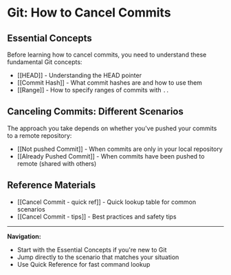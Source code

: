 # Git: How to Cancel Commits

## Essential Concepts

Before learning how to cancel commits, you need to understand these fundamental Git concepts:

- [[HEAD]] - Understanding the HEAD pointer
- [[Commit Hash]] - What commit hashes are and how to use them
- [[Range]] - How to specify ranges of commits with `..`

## Canceling Commits: Different Scenarios
The approach you take depends on whether you've pushed your commits to a remote repository:
- [[Not pushed Commit]] - When commits are only in your local repository
- [[Already Pushed Commit]] - When commits have been pushed to remote (shared with others)

## Reference Materials
- [[Cancel Commit - quick ref]] - Quick lookup table for common scenarios
- [[Cancel Commit - tips]] - Best practices and safety tips

---

**Navigation:**
- Start with the Essential Concepts if you're new to Git
- Jump directly to the scenario that matches your situation
- Use Quick Reference for fast command lookup